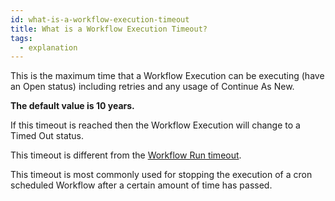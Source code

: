 ```yaml
---
id: what-is-a-workflow-execution-timeout
title: What is a Workflow Execution Timeout?
tags:
  - explanation
---
```


This is the maximum time that a Workflow Execution can be executing (have an Open status) including retries and any usage of Continue As New.

**The default value is 10 years.**

If this timeout is reached then the Workflow Execution will change to a Timed Out status.

This timeout is different from the [Workflow Run timeout](/docs/content/what-is-a-workflow-run-timeout).

This timeout is most commonly used for stopping the execution of a cron scheduled Workflow after a certain amount of time has passed.
